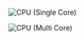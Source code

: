 ![CPU (Single Core)](https://user-images.githubusercontent.com/88504218/209024813-431c7987-f688-41f7-95cb-b53bbec3f267.png)


![CPU (Multi Core)](https://user-images.githubusercontent.com/88504218/209025085-7fbe820c-0ccc-4144-8894-14e5d82e2f90.png)